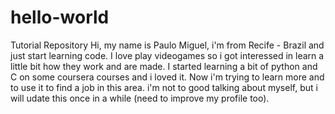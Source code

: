# hello-world
Tutorial Repository
Hi, my name is Paulo Miguel, i'm from Recife - Brazil and just start learning code. I love play videogames so i got interessed in learn a little bit how they work and are made.
I started learning a bit of python and C on some coursera courses and i loved it. Now i'm trying to learn more and to use it to find a job in this area.
i'm not to good talking about myself, but i will udate this once in a while (need to improve my profile too).
